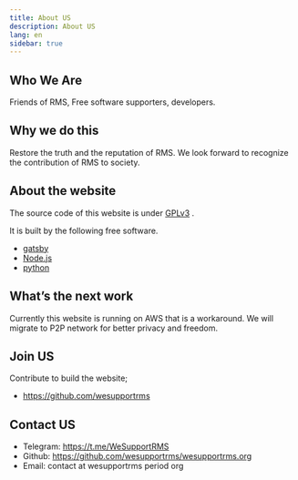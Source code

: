 ```yaml
---
title: About US
description: About US
lang: en
sidebar: true
---
```


## Who We Are

Friends of RMS, Free software supporters, developers.

## Why we do this

Restore the truth and the reputation of RMS. We look forward to recognize the contribution of RMS to society.

## About the website

The source code of this website is under [GPLv3](https://www.gnu.org/licenses/gpl-3.0.html) .

It is built by the following free software.

- [gatsby](https://github.com/gatsbyjs)
- [Node.js](https://nodejs.org/)
- [python](https://www.python.org/)

## What’s the next work

Currently this website is running on AWS that is a workaround. We will migrate to P2P network for better privacy and freedom.

## Join US

Contribute to build the website;

- https://github.com/wesupportrms

## Contact US

- Telegram: https://t.me/WeSupportRMS
- Github: https://github.com/wesupportrms/wesupportrms.org
- Email: contact at wesupportrms period org
